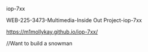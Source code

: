 iop-7xx

WEB-225-3473-Multimedia-Inside Out Project-iop-7xx

https://m1mollykay.github.io/iop-7xx/

//Want to build a snowman
